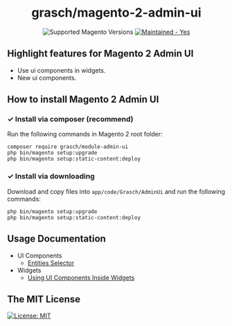 <h1 align="center">grasch/magento-2-admin-ui</h1>

<div align="center">
  <img src="https://img.shields.io/badge/magento-2.X-brightgreen.svg?logo=magento&longCache=true" alt="Supported Magento Versions" />
  <a href="https://GitHub.com/Naereen/StrapDown.js/graphs/commit-activity" target="_blank"><img src="https://img.shields.io/badge/maintained%3F-yes-brightgreen.svg" alt="Maintained - Yes" /></a>
</div>

## Highlight features for Magento 2 Admin UI
- Use ui components in widgets.
- New ui components.

## How to install Magento 2 Admin UI

### ✓ Install via composer (recommend)

Run the following commands in Magento 2 root folder:

```
composer require grasch/module-admin-ui
php bin/magento setup:upgrade
php bin/magento setup:static-content:deploy
```
### ✓ Install via downloading

Download and copy files into `app/code/Grasch/AdminUi` and run the following commands:
```
php bin/magento setup:upgrade
php bin/magento setup:static-content:deploy
```

## Usage Documentation
- UI Components
  - [Entities Selector](docs/ui-components/entities-selector/README.md)
- Widgets
  - [Using UI Components Inside Widgets](docs/widgets/using-ui-components/README.md)

## The MIT License
[![License: MIT](https://img.shields.io/badge/License-MIT-yellow.svg)](https://opensource.org/licenses/MIT)

